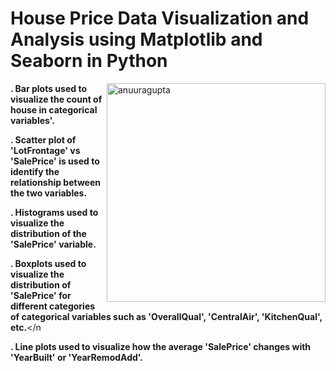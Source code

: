 <h1><strong>House Price Data Visualization and Analysis using Matplotlib and Seaborn in Python</h1></strong>

<p><img align="right" width="350" src="https://i.pinimg.com/originals/c1/4d/42/c14d42b12f9f314b66c91076168a28ce.gif" alt="anuuragupta" /></p>

<n><strong>. Bar plots used to visualize the count of house in categorical variables'.</strong></n>

<n><strong>. Scatter plot of 'LotFrontage' vs 'SalePrice' is used to identify the relationship between the two variables.</strong></n>

<n><strong>. Histograms used to visualize the distribution of the 'SalePrice' variable.</strong></n>

<n><strong>. Boxplots used to visualize the distribution of 'SalePrice' for different categories of categorical variables such as 'OverallQual', 'CentralAir', 'KitchenQual', etc.</strong></n
  
<n><strong>. Line plots used to visualize how the average 'SalePrice' changes with 'YearBuilt' or 'YearRemodAdd'.</strong></n>
